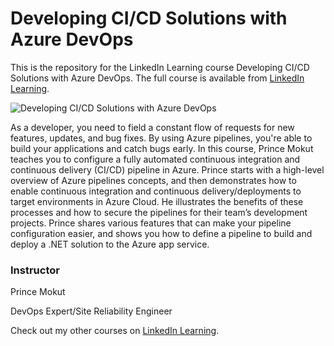 # Developing CI/CD Solutions with Azure DevOps
This is the repository for the LinkedIn Learning course Developing CI/CD Solutions with Azure DevOps. The full course is available from [LinkedIn Learning][lil-course-url].

![Developing CI/CD Solutions with Azure DevOps][lil-thumbnail-url] 

As a developer, you need to field a constant flow of requests for new features, updates, and bug fixes. By using Azure pipelines, you're able to build your applications and catch bugs early. In this course, Prince Mokut teaches you to configure a fully automated continuous integration and continuous delivery (CI/CD) pipeline in Azure. Prince starts with a high-level overview of Azure pipelines concepts, and then demonstrates how to enable continuous integration and continuous delivery/deployments to target environments in Azure Cloud. He illustrates the benefits of these processes and how to secure the pipelines for their team’s development projects. Prince shares various features that can make your pipeline configuration easier, and shows you how to define a pipeline to build and deploy a .NET solution to the Azure app service.


### Instructor

Prince Mokut 
                            
DevOps Expert/Site Reliability Engineer

                            

Check out my other courses on [LinkedIn Learning](https://www.linkedin.com/learning/instructors/prince-mokut).

[lil-course-url]: https://www.linkedin.com/learning/developing-ci-cd-solutions-with-azure-devops-22123562?dApp=59033956&leis=LAA
[lil-thumbnail-url]: https://media.licdn.com/dms/image/D560DAQEyONPb0Cg_rg/learning-public-crop_675_1200/0/1680204655176?e=2147483647&v=beta&t=BIzbTXNv8o50rVwJXNGyMqCcQUpXerZW7zoU-Qf55F4
